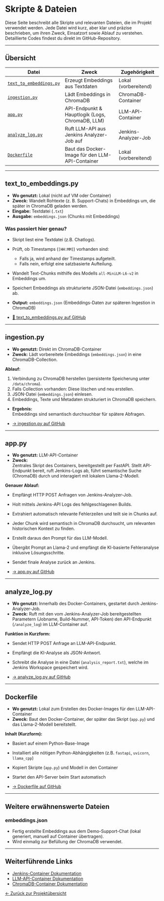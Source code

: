 # Skripte & Dateien

Diese Seite beschreibt alle Skripte und relevanten Dateien, die im Projekt verwendet werden. Jede Datei wird kurz, aber klar und präzise beschrieben, um ihren Zweck, Einsatzort sowie Ablauf zu verstehen. Detaillierte Codes findest du direkt im GitHub-Repository.

---

## Übersicht

| Datei | Zweck | Zugehörigkeit |
|--------|-------|----------------|
| [`text_to_embeddings.py`](#text_to_embeddingspy) | Erzeugt Embeddings aus Textdaten | Lokal (vorbereitend) |
| [`ingestion.py`](#ingestionpy) | Lädt Embeddings in ChromaDB | ChromaDB-Container |
| [`app.py`](#apppy) | API-Endpunkt & Hauptlogik (Logs, ChromaDB, LLM) | LLM-API-Container |
| [`analyze_log.py`](#analyze_logpy) | Ruft LLM-API aus Jenkins Analyzer-Job auf | Jenkins-Analyzer-Job |
| [`Dockerfile`](#dockerfile) | Baut das Docker-Image für den LLM-API-Container | Lokal (vorbereitend) |

---

## text_to_embeddings.py

- **Wo genutzt:** Lokal (nicht auf VM oder Container)
- **Zweck:** Wandelt Rohtexte (z. B. Support-Chats) in Embeddings um, die später in ChromaDB geladen werden.
- **Eingabe:** Textdatei (`.txt`)
- **Ausgabe:** `embeddings.json` (Chunks mit Embeddings)

### Was passiert hier genau?

- Skript liest eine Textdatei (z.B. Chatlogs).
- Prüft, ob Timestamps (`[HH:MM]`) vorhanden sind:
  - Falls ja, wird anhand der Timestamps aufgeteilt.
  - Falls nein, erfolgt eine satzbasierte Aufteilung.
- Wandelt Text-Chunks mithilfe des Modells `all-MiniLM-L6-v2` in Embeddings um.
- Speichert Embeddings als strukturierte JSON-Datei (`embeddings.json`) ab.

- **Output:** `embeddings.json` (Embeddings-Daten zur späteren Ingestion in ChromaDB)

- [🔗 text_to_embeddings.py auf GitHub](https://github.com/cqNikolaus/jenkins-llama2-rag-log-analyzer/blob/main/chromadb-container/text_to_embeddings.py)

---

## ingestion.py

- **Wo genutzt:** Direkt im ChromaDB-Container
- **Zweck:** Lädt vorbereitete Embeddings (`embeddings.json`) in eine ChromaDB-Collection.

**Ablauf:**
1. Verbindung zu ChromaDB herstellen (persistente Speicherung unter `/data/chroma`).
2. Falls Collection vorhanden: Diese löschen und neu erstellen.
3. JSON-Datei (`embeddings.json`) einlesen.
4. Embeddings, Texte und Metadaten strukturiert in ChromaDB speichern.

- **Ergebnis:**  
  Embeddings sind semantisch durchsuchbar für spätere Abfragen.

- [→ ingestion.py auf GitHub](https://github.com/cqNikolaus/jenkins-llama2-rag-log-analyzer/blob/main/chromadb-container/ingestion.py)

---

## app.py

- **Wo genutzt:** LLM-API-Container
- **Zweck:**  
  Zentrales Skript des Containers, bereitgestellt per FastAPI. Stellt API-Endpunkt bereit, ruft Jenkins-Logs ab, führt semantische Suche (ChromaDB) durch und interagiert mit lokalem Llama-2-Modell.

**Genauer Ablauf:**

- Empfängt HTTP POST Anfragen von Jenkins-Analyzer-Job.
- Holt mittels Jenkins-API Logs des fehlgeschlagenen Builds.
- Extrahiert automatisch relevante Fehlerzeilen und teilt sie in Chunks auf.
- Jeder Chunk wird semantisch in ChromaDB durchsucht, um relevanten historischen Kontext zu finden.
- Erstellt daraus den Prompt für das LLM-Modell.
- Übergibt Prompt an Llama-2 und empfängt die KI-basierte Fehleranalyse inklusive Lösungsschritte.
- Sendet finale Analyse zurück an Jenkins.

- [→ app.py auf GitHub](https://github.com/cqNikolaus/jenkins-llama2-rag-log-analyzer/blob/main/llm-api-container/app.py)

---

## analyze_log.py

- **Wo genutzt:** Innerhalb des Docker-Containers, gestartet durch Jenkins-Analyzer-Job.
- **Zweck:** Ruft mit den vom Jenkins-Analyzer-Job bereitgestellten Parametern (Jobname, Build-Nummer, API-Token) den API-Endpunkt (`/analyze_log`) im LLM-Container auf.

**Funktion in Kurzform:**

- Sendet HTTP POST Anfrage an LLM-API-Endpunkt.
- Empfängt die KI-Analyse als JSON-Antwort.
- Schreibt die Analyse in eine Datei (`analysis_report.txt`), welche im Jenkins Workspace gespeichert wird.

- [→ analyze_log.py auf GitHub](https://github.com/cqNikolaus/jenkins-llama2-rag-log-analyzer/blob/main/jenkins/analyze_log.py)

---

## Dockerfile

- **Wo genutzt:** Lokal zum Erstellen des Docker-Images für den LLM-API-Container
- **Zweck:** Baut den Docker-Container, der später das Skript (`app.py`) und das Llama-2-Modell bereitstellt.

**Inhalt (Kurzform):**
- Basiert auf einem Python-Base-Image
- Installiert alle nötigen Python-Abhängigkeiten (z.B. `fastapi`, `uvicorn`, `llama_cpp`)
- Kopiert Skripte (`app.py`) und Modell in den Container
- Startet den API-Server beim Start automatisch

- [→ Dockerfile auf GitHub](https://github.com/cqNikolaus/jenkins-llama2-rag-log-analyzer/blob/main/llm-api-container/Dockerfile)

---

## Weitere erwähnenswerte Dateien

### embeddings.json
- Fertig erstellte Embeddings aus dem Demo-Support-Chat (lokal generiert, manuell auf Container übertragen).
- Wird einmalig zur Befüllung der ChromaDB verwendet.

---

## Weiterführende Links

- [Jenkins-Container Dokumentation](jenkins-container.md)
- [LLM-API-Container Dokumentation](llm-api-container.md)
- [ChromaDB-Container Dokumentation](chromadb-container.md)

[← Zurück zur Projektübersicht](erweiterte-fehleranalyse-llm-rag.md)
